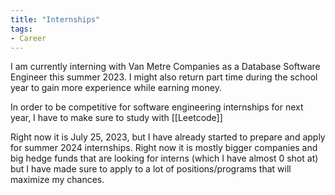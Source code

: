 ```yaml
---
title: "Internships"
tags:
- Career
---
```

I am currently interning with Van Metre Companies as a Database Software Engineer this summer 2023. I might also return part time during the school year to gain more experience while earning money.

In order to be competitive for software engineering internships for next year, I have to make sure to study with [[Leetcode]]

Right now it is July 25, 2023, but I have already started to prepare and apply for summer 2024 internships. Right now it is mostly bigger companies and big hedge funds that are looking for interns (which I have almost 0 shot at) but I have made sure to apply to a lot of positions/programs that will maximize my chances.



